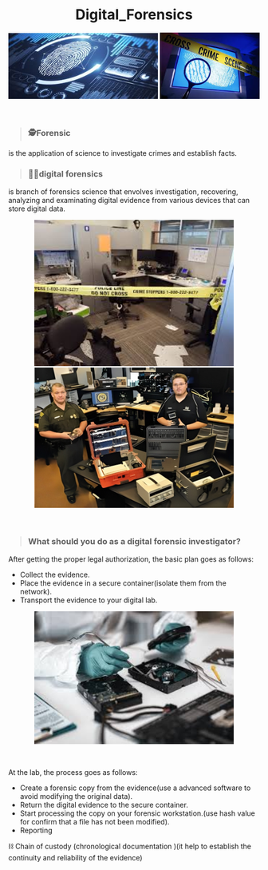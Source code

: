 <h1 align="center"> Digital_Forensics </h1>
<p align="center">
  <img src="Images/28425735962.jpg" width="300" hight="200">
  <img src="Images/65628425735962.jpg" width="200" hight="200">
</p></br>

> ### 🕵️Forensic  
 is the application of science to investigate crimes and establish facts.</br>
> ### 👩‍💻digital forensics
 is branch of forensics science  that envolves investigation, recovering, analyzing and examinating digital evidence from various devices that can store digital data.
<p align="center">
  <img src="Images/f1.jpg" width="400" hight="300">
  <img src="Images/28425735962.png" width="400" hight="300">
</p></br>

> ### What should you do as a digital forensic investigator?

After getting the proper legal authorization, the basic plan goes as follows:
- Collect the evidence.
- Place the evidence in a secure container(isolate them from the network).
- Transport the evidence to your digital lab.</br>

<p align="center">
  <img src="Images/54782842573596.jpg" width="400" hight="300">
</p></br>

At the lab, the process goes as follows:
- Create a forensic copy from the evidence(use a advanced software to avoid modifying the original data).
- Return the digital evidence to the secure container.
- Start processing the copy on your forensic workstation.(use hash value for confirm that a file has not been modified).
- Reporting</br>

⛓️ Chain of custody (chronological documentation )(it help to establish the continuity and reliability of the evidence)
